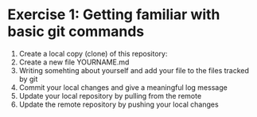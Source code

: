# Exercise 1: Getting familiar with basic git commands

1. Create a local copy (clone) of this repository: [](http://github.com/uu-python/participants.git)
2. Create a new file YOURNAME.md
3. Writing somehting about yourself and add your file to the files tracked by git
4. Commit your local changes and give a meaningful log message
5. Update your local repository by pulling from the remote
6. Update the remote repository by pushing your local changes

